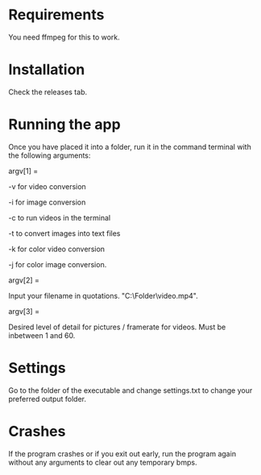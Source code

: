 # Requirements

You need ffmpeg for this to work.

# Installation

Check the releases tab.

# Running the app

Once you have placed it into a folder, run it in the command terminal with the following arguments:

argv[1] =

-v for video conversion

-i for image conversion

-c to run videos in the terminal

-t to convert images into text files

-k for color video conversion

-j for color image conversion.

argv[2] =

Input your filename in quotations. "C:\Folder\video.mp4".

argv[3] =

Desired level of detail for pictures / framerate for videos. Must be inbetween 1 and 60.

# Settings

Go to the folder of the executable and change settings.txt to change your preferred output folder.

# Crashes

If the program crashes or if you exit out early, run the program again without any arguments to clear out any temporary bmps.
